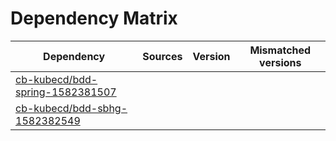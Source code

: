 # Dependency Matrix

Dependency | Sources | Version | Mismatched versions
---------- | ------- | ------- | -------------------
[cb-kubecd/bdd-spring-1582381507](https://github.com/cb-kubecd/bdd-spring-1582381507.git) |  | []() | 
[cb-kubecd/bdd-sbhg-1582382549](https://github.com/cb-kubecd/bdd-sbhg-1582382549.git) |  | []() | 
